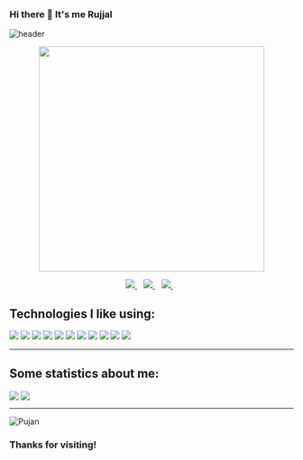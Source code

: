 ### Hi there 👋 It's me Rujjal

![header](https://capsule-render.vercel.app/api?text=.&fontColor=ffffff&fontSize=40&fontAlign=40&height=250&section=head&color=gradient)

<p align='center'>
  <a href="https://www.unina.it/">
    <img src="https://img.shields.io/badge/-Masters%20in%20Data%20Science%20at%20UNINA-black?style=for-the-badge" width=400>
  </a>
</p>

<p align='center'>  
  <a href="https://www.linkedin.com/in/rujjal-sada/">
    <img src="https://img.shields.io/badge/linkedin-%230077B5.svg?&style=for-the-badge&logo=linkedin&logoColor=white" />
  </a>&nbsp;&nbsp;
  <a href="https://instagram.com/ruzzall">
    <img src="https://img.shields.io/badge/instagram-%23E4405F.svg?&style=for-the-badge&logo=instagram&logoColor=white" />        
  </a>&nbsp;&nbsp;
  <a href="https://twitter.com/ruzzall">
    <img src="https://img.shields.io/badge/twitter-%231DA1F2.svg?&style=for-the-badge&logo=twitter&logoColor=white" />        
  </a>&nbsp;&nbsp;
  
</p>

## Technologies I like using:

![](https://img.shields.io/badge/Python-3776AB?style=for-the-badge&logo=python&logoColor=white)
![](https://img.shields.io/badge/PostgreSQL-316192?style=for-the-badge&logo=postgresql&logoColor=white)
![](https://img.shields.io/badge/MongoDB-4EA94B?style=for-the-badge&logo=mongodb&logoColor=white)
![](https://img.shields.io/badge/Amazon_AWS-232F3E?style=for-the-badge&logo=amazon-aws&logoColor=white)
![](https://img.shields.io/badge/microsoft%20azure-0089D6?style=for-the-badge&logo=microsoft-azure&logoColor=white)
![](https://img.shields.io/badge/VIM-%2311AB00.svg?&style=for-the-badge&logo=vim&logoColor=white)
![](https://img.shields.io/badge/Django-092E20?style=for-the-badge&logo=django&logoColor=white)
![](https://img.shields.io/badge/fastapi-109989?style=for-the-badge&logo=FASTAPI&logoColor=white)
![](https://img.shields.io/badge/Flask-000000?style=for-the-badge&logo=flask&logoColor=white)
![](https://img.shields.io/badge/Docker-2CA5E0?style=for-the-badge&logo=docker&logoColor=white)
![](https://img.shields.io/badge/Git-F05032?style=for-the-badge&logo=git&logoColor=white)

___

## Some statistics about me:

<a>
  <img align="center" src="https://github-readme-stats.vercel.app/api?username=rujjal&theme=tokyonight&show_icons=true&hide_border=false&count_private=true" />
</a>
<a>
  <img align="center" src="https://github-readme-stats.vercel.app/api/top-langs/?username=rujjal&theme=tokyonight&show_icons=true&hide_border=false&layout=compact" />
</a>

___

<p align="left"> <img src="https://komarev.com/ghpvc/?username=iampujan" alt="Pujan" /> </p>

### Thanks for visiting!
